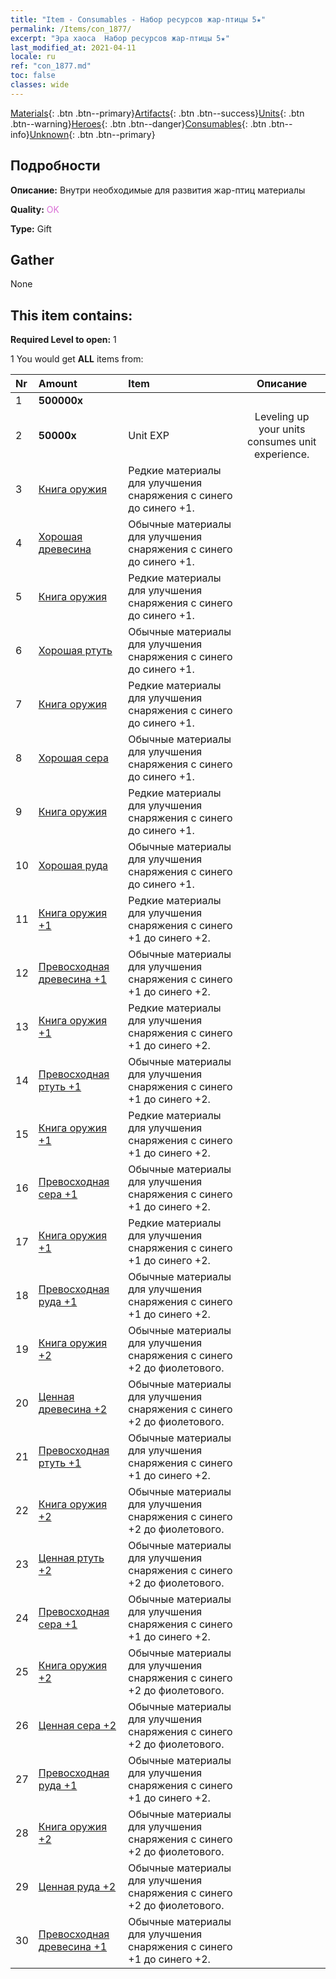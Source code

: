 ```yaml
---
title: "Item - Consumables - Набор ресурсов жар-птицы 5★"
permalink: /Items/con_1877/
excerpt: "Эра хаоса  Набор ресурсов жар-птицы 5★"
last_modified_at: 2021-04-11
locale: ru
ref: "con_1877.md"
toc: false
classes: wide
---
```

 [Materials](/ru/Items/){: .btn .btn--primary}[Artifacts](/ru/Items/Artifacts/){: .btn .btn--success}[Units](/ru/Items/Units/){: .btn .btn--warning}[Heroes](/ru/Items/Heroes/){: .btn .btn--danger}[Consumables](/ru/Items/Consumables/){: .btn .btn--info}[Unknown](/ru/Items/Unknown/){: .btn .btn--primary}

## Подробности
 **Описание:** Внутри необходимые для развития жар-птиц материалы 

 **Quality:** <span style="color: #DA70D6">OK</span>

 **Type:** Gift

## Gather

  None

## This item contains:

 **Required Level to open:** 1

 1 You would get **ALL** items  from:

  | Nr | Amount |     Item    | Описание |
  |:---|:-------|:------------|:-----------:|
  | 1 |  **500000x** | <i class="fas fa-coins"/> |  | 
  | 2 |  **50000x** | Unit EXP | Leveling up your units consumes unit experience.  | 
  | 3 | [Книга оружия](/ru/Items/mat_18/) | Редкие материалы для улучшения снаряжения c синего до синего +1. | 
  | 4 | [Хорошая древесина](/ru/Items/mat_13/) | Обычные материалы для улучшения снаряжения c синего до синего +1. | 
  | 5 | [Книга оружия](/ru/Items/mat_18/) | Редкие материалы для улучшения снаряжения c синего до синего +1. | 
  | 6 | [Хорошая ртуть](/ru/Items/mat_14/) | Обычные материалы для улучшения снаряжения c синего до синего +1. | 
  | 7 | [Книга оружия](/ru/Items/mat_18/) | Редкие материалы для улучшения снаряжения c синего до синего +1. | 
  | 8 | [Хорошая сера](/ru/Items/mat_15/) | Обычные материалы для улучшения снаряжения c синего до синего +1. | 
  | 9 | [Книга оружия](/ru/Items/mat_18/) | Редкие материалы для улучшения снаряжения c синего до синего +1. | 
  | 10 | [Хорошая руда](/ru/Items/mat_12/) | Обычные материалы для улучшения снаряжения c синего до синего +1. | 
  | 11 | [Книга оружия +1](/ru/Items/mat_25/) | Редкие материалы для улучшения снаряжения c синего +1 до синего +2. | 
  | 12 | [Превосходная древесина +1](/ru/Items/mat_20/) | Обычные материалы для улучшения снаряжения c синего +1 до синего +2. | 
  | 13 | [Книга оружия +1](/ru/Items/mat_25/) | Редкие материалы для улучшения снаряжения c синего +1 до синего +2. | 
  | 14 | [Превосходная ртуть +1](/ru/Items/mat_21/) | Обычные материалы для улучшения снаряжения c синего +1 до синего +2. | 
  | 15 | [Книга оружия +1](/ru/Items/mat_25/) | Редкие материалы для улучшения снаряжения c синего +1 до синего +2. | 
  | 16 | [Превосходная сера +1](/ru/Items/mat_22/) | Обычные материалы для улучшения снаряжения c синего +1 до синего +2. | 
  | 17 | [Книга оружия +1](/ru/Items/mat_25/) | Редкие материалы для улучшения снаряжения c синего +1 до синего +2. | 
  | 18 | [Превосходная руда +1](/ru/Items/mat_19/) | Обычные материалы для улучшения снаряжения c синего +1 до синего +2. | 
  | 19 | [Книга оружия +2](/ru/Items/mat_32/) | Обычные материалы для улучшения снаряжения c синего +2 до фиолетового. | 
  | 20 | [Ценная древесина +2](/ru/Items/mat_27/) | Обычные материалы для улучшения снаряжения c синего +2 до фиолетового. | 
  | 21 | [Превосходная ртуть +1](/ru/Items/mat_21/) | Обычные материалы для улучшения снаряжения c синего +1 до синего +2. | 
  | 22 | [Книга оружия +2](/ru/Items/mat_32/) | Обычные материалы для улучшения снаряжения c синего +2 до фиолетового. | 
  | 23 | [Ценная ртуть +2](/ru/Items/mat_28/) | Обычные материалы для улучшения снаряжения c синего +2 до фиолетового. | 
  | 24 | [Превосходная сера +1](/ru/Items/mat_22/) | Обычные материалы для улучшения снаряжения c синего +1 до синего +2. | 
  | 25 | [Книга оружия +2](/ru/Items/mat_32/) | Обычные материалы для улучшения снаряжения c синего +2 до фиолетового. | 
  | 26 | [Ценная сера +2](/ru/Items/mat_29/) | Обычные материалы для улучшения снаряжения c синего +2 до фиолетового. | 
  | 27 | [Превосходная руда +1](/ru/Items/mat_19/) | Обычные материалы для улучшения снаряжения c синего +1 до синего +2. | 
  | 28 | [Книга оружия +2](/ru/Items/mat_32/) | Обычные материалы для улучшения снаряжения c синего +2 до фиолетового. | 
  | 29 | [Ценная руда +2](/ru/Items/mat_26/) | Обычные материалы для улучшения снаряжения c синего +2 до фиолетового. | 
  | 30 | [Превосходная древесина +1](/ru/Items/mat_20/) | Обычные материалы для улучшения снаряжения c синего +1 до синего +2. | 
